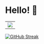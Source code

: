 # Hello! 👋

<table>
  <tr>
    <td align="center" style="padding=0;width=50%;">
      <img align="center" style="padding=0;" src="https://grs.quantumly.dev/api/top-langs/?username=ezzenix&layout=compact&show_icons=true&hide_border=true&count_private=true&bg_color=00000000&text_color=999&title_color=0394fc" />
    </td>
  </tr>
</table>

[![GitHub Streak](https://streak-stats.demolab.com?user=eliasakesson&theme=transparent&date_format=j%20M%5B%20Y%5D)](https://git.io/streak-stats)
